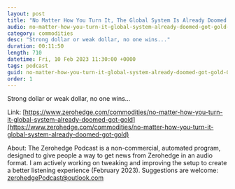 ```yaml
---
layout: post
title: "No Matter How You Turn It, The Global System Is Already Doomed: Got Gold?"
audio: no-matter-how-you-turn-it-global-system-already-doomed-got-gold-0
category: commodities
desc: "Strong dollar or weak dollar, no one wins..."
duration: 00:11:50
length: 710
datetime: Fri, 10 Feb 2023 11:30:00 +0000
tags: podcast
guid: no-matter-how-you-turn-it-global-system-already-doomed-got-gold-0
order: 1
---
```

Strong dollar or weak dollar, no one wins...

Link: [https://www.zerohedge.com/commodities/no-matter-how-you-turn-it-global-system-already-doomed-got-gold](https://www.zerohedge.com/commodities/no-matter-how-you-turn-it-global-system-already-doomed-got-gold)

About: The Zerohedge Podcast is a non-commercial, automated program, designed to give people a way to get news from Zerohedge in an audio format.  I am actively working on tweaking and improving the setup to create a better listening experience (February 2023).  Suggestions are welcome: [zerohedgePodcast@outlook.com](mailto:zerohedgePodcast@outlook.com)